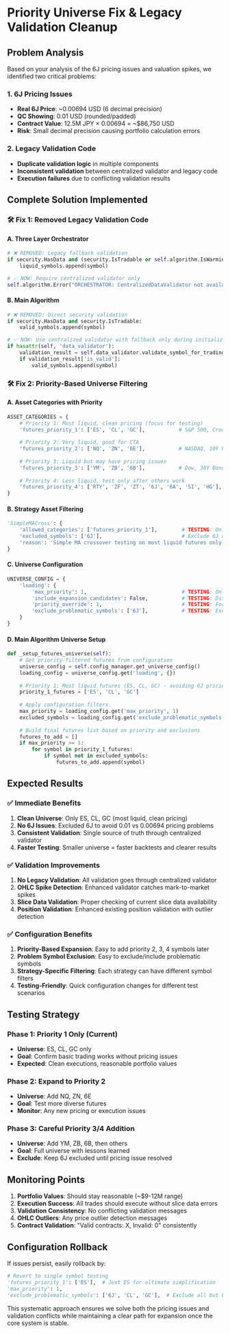 # Priority Universe Fix & Legacy Validation Cleanup

## Problem Analysis

Based on your analysis of the 6J pricing issues and valuation spikes, we identified two critical problems:

### 1. **6J Pricing Issues**
- **Real 6J Price**: ~0.00694 USD (6 decimal precision)
- **QC Showing**: 0.01 USD (rounded/padded)
- **Contract Value**: 12.5M JPY × 0.00694 = ~$86,750 USD
- **Risk**: Small decimal precision causing portfolio calculation errors

### 2. **Legacy Validation Code**
- **Duplicate validation logic** in multiple components
- **Inconsistent validation** between centralized validator and legacy code
- **Execution failures** due to conflicting validation results

## Complete Solution Implemented

### 🛠️ **Fix 1: Removed Legacy Validation Code**

#### **A. Three Layer Orchestrator**
```python
# ❌ REMOVED: Legacy fallback validation
if security.HasData and (security.IsTradable or self.algorithm.IsWarmingUp):
    liquid_symbols.append(symbol)

# ✅ NOW: Require centralized validator only
self.algorithm.Error("ORCHESTRATOR: CentralizedDataValidator not available - cannot validate symbols")
```

#### **B. Main Algorithm**
```python
# ❌ REMOVED: Direct security validation
if security.HasData and security.IsTradable:
    valid_symbols.append(symbol)

# ✅ NOW: Use centralized validator with fallback only during initialization
if hasattr(self, 'data_validator'):
    validation_result = self.data_validator.validate_symbol_for_trading(symbol)
    if validation_result['is_valid']:
        valid_symbols.append(symbol)
```

### 🛠️ **Fix 2: Priority-Based Universe Filtering**

#### **A. Asset Categories with Priority**
```python
ASSET_CATEGORIES = {
    # Priority 1: Most liquid, clean pricing (focus for testing)
    'futures_priority_1': ['ES', 'CL', 'GC'],           # S&P 500, Crude Oil, Gold
    
    # Priority 2: Very liquid, good for CTA  
    'futures_priority_2': ['NQ', 'ZN', '6E'],           # NASDAQ, 10Y Note, EUR/USD
    
    # Priority 3: Liquid but may have pricing issues
    'futures_priority_3': ['YM', 'ZB', '6B'],           # Dow, 30Y Bond, GBP/USD
    
    # Priority 4: Less liquid, test only after others work
    'futures_priority_4': ['RTY', 'ZF', 'ZT', '6J', '6A', 'SI', 'HG'],
}
```

#### **B. Strategy Asset Filtering**
```python
'SimpleMACross': {
    'allowed_categories': ['futures_priority_1'],        # TESTING: Only most liquid
    'excluded_symbols': ['6J'],                          # Exclude 6J due to pricing issues
    'reason': 'Simple MA crossover testing on most liquid futures only - avoiding 6J pricing issues'
}
```

#### **C. Universe Configuration**
```python
UNIVERSE_CONFIG = {
    'loading': {
        'max_priority': 1,                               # TESTING: Only priority 1 (ES, CL, GC)
        'include_expansion_candidates': False,           # TESTING: Disable expansion
        'priority_override': 1,                          # TESTING: Force priority 1 only
        'exclude_problematic_symbols': ['6J'],           # TESTING: Exclude 6J pricing issues
    }
}
```

#### **D. Main Algorithm Universe Setup**
```python
def _setup_futures_universe(self):
    # Get priority-filtered futures from configuration
    universe_config = self.config_manager.get_universe_config()
    loading_config = universe_config.get('loading', {})
    
    # Priority 1: Most liquid futures (ES, CL, GC) - avoiding 6J pricing issues
    priority_1_futures = ['ES', 'CL', 'GC']
    
    # Apply configuration filters
    max_priority = loading_config.get('max_priority', 1)
    excluded_symbols = loading_config.get('exclude_problematic_symbols', [])
    
    # Build final futures list based on priority and exclusions
    futures_to_add = []
    if max_priority >= 1:
        for symbol in priority_1_futures:
            if symbol not in excluded_symbols:
                futures_to_add.append(symbol)
```

## Expected Results

### ✅ **Immediate Benefits**

1. **Clean Universe**: Only ES, CL, GC (most liquid, clean pricing)
2. **No 6J Issues**: Excluded 6J to avoid 0.01 vs 0.00694 pricing problems
3. **Consistent Validation**: Single source of truth through centralized validator
4. **Faster Testing**: Smaller universe = faster backtests and clearer results

### ✅ **Validation Improvements**

1. **No Legacy Validation**: All validation goes through centralized validator
2. **OHLC Spike Detection**: Enhanced validator catches mark-to-market spikes
3. **Slice Data Validation**: Proper checking of current slice data availability
4. **Position Validation**: Enhanced existing position validation with outlier detection

### ✅ **Configuration Benefits**

1. **Priority-Based Expansion**: Easy to add priority 2, 3, 4 symbols later
2. **Problem Symbol Exclusion**: Easy to exclude/include problematic symbols
3. **Strategy-Specific Filtering**: Each strategy can have different symbol filters
4. **Testing-Friendly**: Quick configuration changes for different test scenarios

## Testing Strategy

### **Phase 1: Priority 1 Only (Current)**
- **Universe**: ES, CL, GC only
- **Goal**: Confirm basic trading works without pricing issues
- **Expected**: Clean executions, reasonable portfolio values

### **Phase 2: Expand to Priority 2**
- **Universe**: Add NQ, ZN, 6E
- **Goal**: Test more diverse futures
- **Monitor**: Any new pricing or execution issues

### **Phase 3: Careful Priority 3/4 Addition**  
- **Universe**: Add YM, ZB, 6B, then others
- **Goal**: Full universe with lessons learned
- **Exclude**: Keep 6J excluded until pricing issue resolved

## Monitoring Points

1. **Portfolio Values**: Should stay reasonable (~$9-12M range)
2. **Execution Success**: All trades should execute without slice data errors
3. **Validation Consistency**: No conflicting validation messages
4. **OHLC Outliers**: Any price outlier detection messages
5. **Contract Validation**: "Valid contracts: X, Invalid: 0" consistently

## Configuration Rollback

If issues persist, easily rollback by:
```python
# Revert to single symbol testing
'futures_priority_1': ['ES'],  # Just ES for ultimate simplification
'max_priority': 1,
'exclude_problematic_symbols': ['6J', 'CL', 'GC'],  # Exclude all but ES
```

This systematic approach ensures we solve both the pricing issues and validation conflicts while maintaining a clear path for expansion once the core system is stable. 